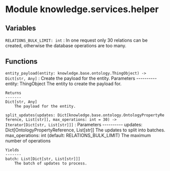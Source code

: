 Module knowledge.services.helper
================================

Variables
---------

`RELATIONS_BULK_LIMIT: int`
:   In one request only 30 relations can be created, otherwise the database operations are too many.

Functions
---------

`entity_payload(entity: knowledge.base.ontology.ThingObject) ‑> Dict[str, Any]`
:   Create the payload for the entity.
    Parameters
    ----------
    entity: ThingObject
        The entity to create the payload for.
    
    Returns
    -------
    Dict[str, Any]
        The payload for the entity.

`split_updates(updates: Dict[knowledge.base.ontology.OntologyPropertyReference, List[str]], max_operations: int = 30) ‑> Iterator[Dict[str, List[str]]]`
:   Parameters
    ----------
    updates: Dict[OntologyPropertyReference, List[str]]
        The updates to split into batches.
    max_operations: int (default: RELATIONS_BULK_LIMIT)
        The maximum number of operations
    
    Yields
    -------
    batch: List[Dict[str, List[str]]]
        The batch of updates to process.